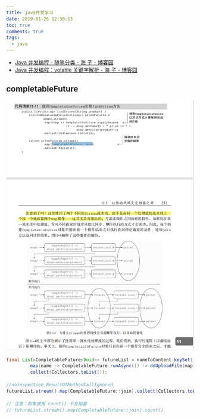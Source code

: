 ```yaml
---
title: java并发学习
date: 2019-01-26 12:30:13
toc: true
comments: true
tags:
  - java
---
```


- [Java 并发编程 - 随笔分类 - 海 子 - 博客园](https://www.cnblogs.com/dolphin0520/category/602384.html)
- [Java 并发编程：volatile 关键字解析 - 海 子 - 博客园](https://www.cnblogs.com/dolphin0520/p/3920373.html)

## completableFuture

![readme-2021-07-14-17-10-12](https://raw.githubusercontent.com/lyloou/img/develop/readme-2021-07-14-17-10-12.png)

```java
final List<CompletableFuture<Void>> futureList = nameToContent.keySet().stream()
        .map(name -> CompletableFuture.runAsync(() -> doUploadFile(map, name, nameToContent), executor))
        .collect(Collectors.toList());

//noinspection ResultOfMethodCallIgnored
futureList.stream().map(CompletableFuture::join).collect(Collectors.toList());

// 注意：如果使用 count() 不会阻塞
// futureList.stream().map(CompletableFuture::join).count()
```
